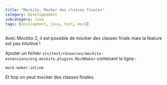 ```yaml
---
title: "Mockito, Mocker des classes finales"
category: Développement
subcategory: Java
tags: [development, java, test, mock]
---
```


Avec Mockito 2, il est possible de mocker des classes finale mais la feature est pas intuitive !

Ajouter un fichier `src/test/resources/mockito-extensions/org.mockito.plugins.MockMaker` contenant la ligne :

```
mock-maker-inline
```

Et hop on peut mocker des classes finales.